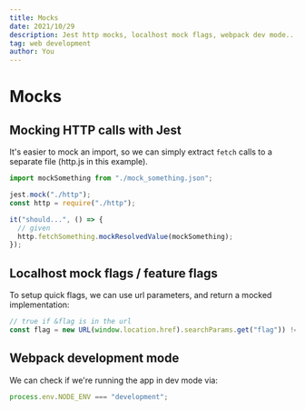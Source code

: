 ```yaml
---
title: Mocks
date: 2021/10/29
description: Jest http mocks, localhost mock flags, webpack dev mode...
tag: web development
author: You
---
```


# Mocks

## Mocking HTTP calls with Jest

It's easier to mock an import, so we can simply extract `fetch` calls to a separate file (http.js in this example).

```js
import mockSomething from "./mock_something.json";

jest.mock("./http");
const http = require("./http");

it("should...", () => {
  // given
  http.fetchSomething.mockResolvedValue(mockSomething);
});
```

## Localhost mock flags / feature flags

To setup quick flags, we can use url parameters, and return a mocked implementation:

```js
// true if &flag is in the url
const flag = new URL(window.location.href).searchParams.get("flag")) !== null;
```

## Webpack development mode

We can check if we're running the app in dev mode via:

```js
process.env.NODE_ENV === "development";
```
